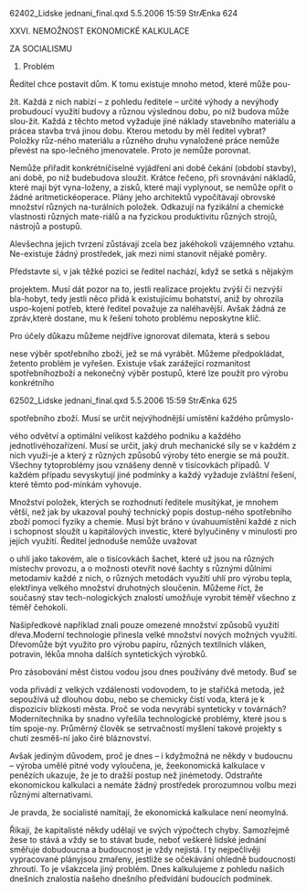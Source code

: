 
62402_Lidske jednani_final.qxd 5.5.2006 15:59 StrÆnka 624

XXVI. NEMOŽNOST EKONOMICKÉ KALKULACE

ZA SOCIALISMU

1. Problém

Ředitel chce postavit dům. K tomu existuje mnoho metod, které může pou-

žít. Každá z nich nabízí – z pohledu ředitele – určité výhody a nevýhody probudoucí využití budovy a různou výslednou dobu, po niž budova může slou-žit. Každá z těchto metod vyžaduje jiné náklady stavebního materiálu a prácea stavba trvá jinou dobu. Kterou metodu by měl ředitel vybrat? Položky růz-ného materiálu a různého druhu vynaložené práce nemůže převést na spo-lečného jmenovatele. Proto je nemůže porovnat.

Nemůže přiřadit konkrétníčíselné vyjádření ani době čekání (období stavby), ani době, po niž budebudova sloužit. Krátce řečeno, při srovnávání nákladů, které mají být vyna-loženy, a zisků, které mají vyplynout, se nemůže opřít o žádné aritmetickéoperace. Plány jeho architektů vypočítávají obrovské množství různých na-turálních položek. Odkazují na fyzikální a chemické vlastnosti různých mate-riálů a na fyzickou produktivitu různých strojů, nástrojů a postupů.

Alevšechna jejich tvrzení zůstávají zcela bez jakéhokoli vzájemného vztahu. Ne-existuje žádný prostředek, jak mezi nimi stanovit nějaké poměry.

Představte si, v jak těžké pozici se ředitel nachází, když se setká s nějakým

projektem. Musí dát pozor na to, jestli realizace projektu zvýší či nezvýší bla-hobyt, tedy jestli něco přidá k existujícímu bohatství, aniž by ohrozila uspo-kojení potřeb, které ředitel považuje za naléhavější. Avšak žádná ze zpráv,které dostane, mu k řešení tohoto problému neposkytne klíč.

Pro účely důkazu můžeme nejdříve ignorovat dilemata, která s sebou

nese výběr spotřebního zboží, jež se má vyrábět. Můžeme předpokládat, žetento problém je vyřešen. Existuje však zarážející rozmanitost spotřebníhozboží a nekonečný výběr postupů, které lze použít pro výrobu konkrétního

62502_Lidske jednani_final.qxd 5.5.2006 15:59 StrÆnka 625

spotřebního zboží. Musí se určit nejvýhodnější umístění každého průmyslo-

vého odvětví a optimální velikost každého podniku a každého jednotlivéhozařízení. Musí se určit, jaký druh mechanické síly se v každém z nich využi-je a který z různých způsobů výroby této energie se má použít. Všechny tytoproblémy jsou vznášeny denně v tisícovkách případů. V každém případu sevyskytují jiné podmínky a každý vyžaduje zvláštní řešení, které těmto pod-mínkám vyhovuje.

Množství položek, kterých se rozhodnutí ředitele musítýkat, je mnohem větší, než jak by ukazoval pouhý technický popis dostup-ného spotřebního zboží pomocí fyziky a chemie. Musí být bráno v úvahuumístění každé z nich i schopnost sloužit u kapitálových investic, které bylyučiněny v minulosti pro jejich využití. Ředitel jednoduše nemůže uvažovat

o uhlí jako takovém, ale o tisícovkách šachet, které už jsou na různých místechv provozu, a o možnosti otevřít nové šachty s různými důlními metodamiv každé z nich, o různých metodách využití uhlí pro výrobu tepla, elektřinya velkého množství druhotných sloučenin. Můžeme říct, že současný stav tech-nologických znalostí umožňuje vyrobit téměř všechno z téměř čehokoli.

Našipředkové například znali pouze omezené množství způsobů využití dřeva.Moderní technologie přinesla velké množství nových možných využití. Dřevomůže být využito pro výrobu papíru, různých textilních vláken, potravin, lékůa mnoha dalších syntetických výrobků.

Pro zásobování měst čistou vodou jsou dnes používány dvě metody. Buď se

voda přivádí z velkých vzdáleností vodovodem, to je stařičká metoda, jež sepoužívá už dlouhou dobu, nebo se chemicky čistí voda, která je k dispoziciv blízkosti města. Proč se voda nevyrábí synteticky v továrnách? Modernítechnika by snadno vyřešila technologické problémy, které jsou s tím spoje-ny. Průměrný člověk se setrvačností myšlení takové projekty s chutí zesměš-ní jako čiré bláznovství.

Avšak jediným důvodem, proč je dnes – i kdyžmožná ne někdy v budoucnu – výroba umělé pitné vody vyloučena, je, žeekonomická kalkulace v penězích ukazuje, že je to dražší postup než jinémetody. Odstraňte ekonomickou kalkulaci a nemáte žádný prostředek prorozumnou volbu mezi různými alternativami.

Je pravda, že socialisté namítají, že ekonomická kalkulace není neomylná.

Říkají, že kapitalisté někdy udělají ve svých výpočtech chyby. Samozřejmě žese to stává a vždy se to stávat bude, neboť veškeré lidské jednání směřuje dobudoucna a budoucnost je vždy nejistá. I ty nejpečlivěji vypracované plányjsou zmařeny, jestliže se očekávání ohledně budoucnosti zhroutí. To je všakzcela jiný problém. Dnes kalkulujeme z pohledu našich dnešních znalostía našeho dnešního předvídání budoucích podmínek.

